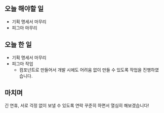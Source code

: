 ## 오늘 해야할 일
- 기획 명세서 마무리
- 피그마 마무리

## 오늘 한 일
- 기획 명세서 마무리
- 피그마 작업
    - 컴포넌트로 만들어서 개발 시에도 어려움 없이 만들 수 있도록 작업을 진행하였습니다.

## 마치며
긴 연휴, 서로 걱정 없이 보낼 수 있도록 연락 꾸준히 하면서 열심히 해보겠습니다!